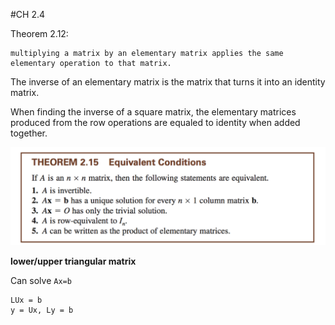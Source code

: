 #CH 2.4

Theorem 2.12:

    multiplying a matrix by an elementary matrix applies the same elementary operation to that matrix.

The inverse of an elementary matrix is the matrix that turns it into an identity matrix.

When finding the inverse of a square matrix, the elementary matrices produced from the row operations are equaled to identity when added together.

![](th215.png)

**lower/upper triangular matrix**

Can solve `Ax=b`

    LUx = b
    y = Ux, Ly = b

    
